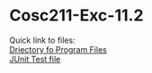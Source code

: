 # Cosc211-Exc-11.2
Quick link to files:
<br>
[Driectory fo Program Files](Excercise-11.2/src/pkg/)
<br>
[JUnit Test file](Excercise-11.2/test/pkg/junitTest.java)
